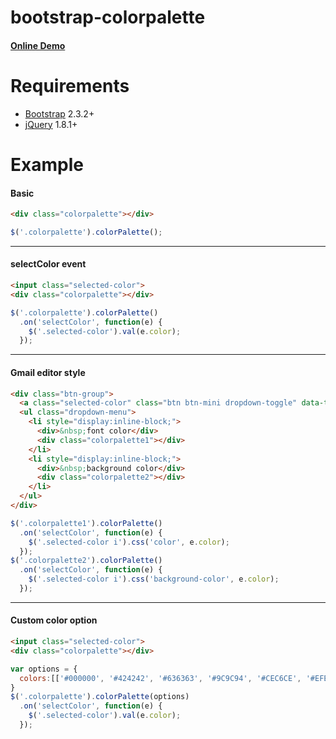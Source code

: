 # bootstrap-colorpalette

#### [Online Demo](http://extremefe.github.io/bootstrap-colorpalette/)
# Requirements

* [Bootstrap](http://twitter.github.com/bootstrap/) 2.3.2+
* [jQuery](http://jquery.com/) 1.8.1+

# Example

#### Basic
```html
<div class="colorpalette"></div>
```
```javascript
$('.colorpalette').colorPalette();
```
***

#### selectColor event
```html
<input class="selected-color">
<div class="colorpalette"></div>
```
```javascript
$('.colorpalette').colorPalette()
  .on('selectColor', function(e) {
    $('.selected-color').val(e.color);
  });
```
***

#### Gmail editor style
```html
<div class="btn-group">
  <a class="selected-color" class="btn btn-mini dropdown-toggle" data-toggle="dropdown"><i>A</i></a>
  <ul class="dropdown-menu">
    <li style="display:inline-block;">
      <div>&nbsp;font color</div>
      <div class="colorpalette1"></div>
    </li>
    <li style="display:inline-block;">
      <div>&nbsp;background color</div>
      <div class="colorpalette2"></div>
    </li>
  </ul>
</div>
```
```javascript
$('.colorpalette1').colorPalette()
  .on('selectColor', function(e) {
    $('.selected-color i').css('color', e.color);
  });
$('.colorpalette2').colorPalette()
  .on('selectColor', function(e) {
    $('.selected-color i').css('background-color', e.color);
  });
```
***

#### Custom color option
```html
<input class="selected-color">
<div class="colorpalette"></div>
```
```javascript
var options = {
  colors:[['#000000', '#424242', '#636363', '#9C9C94', '#CEC6CE', '#EFEFEF', '#EFF7F7', '#FFFFFF']]
}
$('.colorpalette').colorPalette(options)
  .on('selectColor', function(e) {
    $('.selected-color').val(e.color);
  });
```
